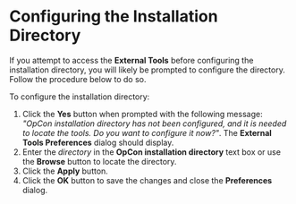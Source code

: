 # Configuring the Installation Directory

If you attempt to access the **External Tools** before configuring the installation directory, you will likely be prompted to configure the directory. Follow the procedure below to do so.

To configure the installation directory:

1. Click the **Yes** button when prompted with the following message: *"OpCon installation directory has not been configured, and it is needed to locate the tools. Do you want to configure it now?"*. The **External Tools Preferences** dialog should display.
2. Enter the *directory* in the **OpCon installation directory** text box or use the **Browse** button to locate the directory.
3. Click the **Apply** button.
4. Click the **OK** button to save the changes and close the **Preferences** dialog.
